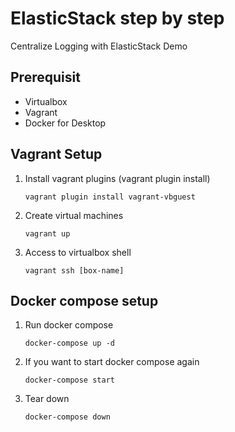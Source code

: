 # ElasticStack step by step
Centralize Logging with ElasticStack Demo

## Prerequisit
* Virtualbox
* Vagrant
* Docker for Desktop

## Vagrant Setup
1. Install vagrant plugins (vagrant plugin install)
    ```vstscli
    vagrant plugin install vagrant-vbguest
    ```
2. Create virtual machines
    ```vstscli
    vagrant up
    ```
3. Access to virtualbox shell
    ```vstscli
    vagrant ssh [box-name]
    ```

## Docker compose setup
1. Run docker compose
    ```vstscli
    docker-compose up -d
    ```

2. If you want to start docker compose again
    ```vstscli
    docker-compose start
    ```

3. Tear down
    ```vstscli
    docker-compose down
    ```